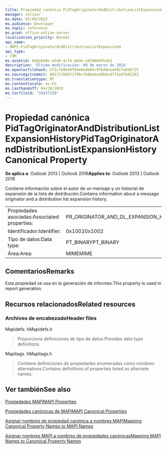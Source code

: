 ```yaml
---
title: Propiedad canónica PidTagOriginatorAndDistributionListExpansionHistory
manager: soliver
ms.date: 03/09/2015
ms.audience: Developer
ms.topic: reference
ms.prod: office-online-server
localization_priority: Normal
api_name:
- MAPI.PidTagOriginatorAndDistributionListExpansionH
api_type:
- COM
ms.assetid: b98e648c-e540-4cf4-8dde-e8f88b0fb3b3
description: 'Última modificación: 09 de marzo de 2015'
ms.openlocfilehash: 5f2c7d8b49f64e0adb66c9f6d8eae6927e656725
ms.sourcegitcommit: 8657170d071f9bcf680aba50b9c07f2a4fb82283
ms.translationtype: MT
ms.contentlocale: es-ES
ms.lasthandoff: 04/28/2019
ms.locfileid: "33437129"
---
```

# <a name="pidtagoriginatoranddistributionlistexpansionhistory-canonical-property"></a><span data-ttu-id="18750-103">Propiedad canónica PidTagOriginatorAndDistributionListExpansionHistory</span><span class="sxs-lookup"><span data-stu-id="18750-103">PidTagOriginatorAndDistributionListExpansionHistory Canonical Property</span></span>

  
  
<span data-ttu-id="18750-104">**Se aplica a**: Outlook 2013 | Outlook 2016</span><span class="sxs-lookup"><span data-stu-id="18750-104">**Applies to**: Outlook 2013 | Outlook 2016</span></span> 
  
<span data-ttu-id="18750-105">Contiene información sobre el autor de un mensaje y un historial de expansión de la lista de distribución.</span><span class="sxs-lookup"><span data-stu-id="18750-105">Contains information about a message originator and a distribution list expansion history.</span></span>
  
|||
|:-----|:-----|
|<span data-ttu-id="18750-106">Propiedades asociadas:</span><span class="sxs-lookup"><span data-stu-id="18750-106">Associated properties:</span></span>  <br/> |<span data-ttu-id="18750-107">PR_ORIGINATOR_AND_DL_EXPANSION_HISTORY</span><span class="sxs-lookup"><span data-stu-id="18750-107">PR_ORIGINATOR_AND_DL_EXPANSION_HISTORY</span></span>  <br/> |
|<span data-ttu-id="18750-108">Identificador:</span><span class="sxs-lookup"><span data-stu-id="18750-108">Identifier:</span></span>  <br/> |<span data-ttu-id="18750-109">0x1002</span><span class="sxs-lookup"><span data-stu-id="18750-109">0x1002</span></span>  <br/> |
|<span data-ttu-id="18750-110">Tipo de datos:</span><span class="sxs-lookup"><span data-stu-id="18750-110">Data type:</span></span>  <br/> |<span data-ttu-id="18750-111">PT_BINARY</span><span class="sxs-lookup"><span data-stu-id="18750-111">PT_BINARY</span></span>  <br/> |
|<span data-ttu-id="18750-112">Área:</span><span class="sxs-lookup"><span data-stu-id="18750-112">Area:</span></span>  <br/> |<span data-ttu-id="18750-113">MIME</span><span class="sxs-lookup"><span data-stu-id="18750-113">MIME</span></span>  <br/> |
   
## <a name="remarks"></a><span data-ttu-id="18750-114">Comentarios</span><span class="sxs-lookup"><span data-stu-id="18750-114">Remarks</span></span>

<span data-ttu-id="18750-115">Esta propiedad se usa en la generación de informes.</span><span class="sxs-lookup"><span data-stu-id="18750-115">This property is used in report generation.</span></span>
  
## <a name="related-resources"></a><span data-ttu-id="18750-116">Recursos relacionados</span><span class="sxs-lookup"><span data-stu-id="18750-116">Related resources</span></span>

### <a name="header-files"></a><span data-ttu-id="18750-117">Archivos de encabezado</span><span class="sxs-lookup"><span data-stu-id="18750-117">Header files</span></span>

<span data-ttu-id="18750-118">Mapidefs. h</span><span class="sxs-lookup"><span data-stu-id="18750-118">Mapidefs.h</span></span>
  
> <span data-ttu-id="18750-119">Proporciona definiciones de tipo de datos.</span><span class="sxs-lookup"><span data-stu-id="18750-119">Provides data type definitions.</span></span>
    
<span data-ttu-id="18750-120">Mapitags. h</span><span class="sxs-lookup"><span data-stu-id="18750-120">Mapitags.h</span></span>
  
> <span data-ttu-id="18750-121">Contiene definiciones de propiedades enumeradas como nombres alternativos.</span><span class="sxs-lookup"><span data-stu-id="18750-121">Contains definitions of properties listed as alternate names.</span></span>
    
## <a name="see-also"></a><span data-ttu-id="18750-122">Ver también</span><span class="sxs-lookup"><span data-stu-id="18750-122">See also</span></span>



[<span data-ttu-id="18750-123">Propiedades MAPI</span><span class="sxs-lookup"><span data-stu-id="18750-123">MAPI Properties</span></span>](mapi-properties.md)
  
[<span data-ttu-id="18750-124">Propiedades canónicas de MAPI</span><span class="sxs-lookup"><span data-stu-id="18750-124">MAPI Canonical Properties</span></span>](mapi-canonical-properties.md)
  
[<span data-ttu-id="18750-125">Asignar nombres de propiedad canónica a nombres MAPI</span><span class="sxs-lookup"><span data-stu-id="18750-125">Mapping Canonical Property Names to MAPI Names</span></span>](mapping-canonical-property-names-to-mapi-names.md)
  
[<span data-ttu-id="18750-126">Asignar nombres MAPI a nombres de propiedades canónicas</span><span class="sxs-lookup"><span data-stu-id="18750-126">Mapping MAPI Names to Canonical Property Names</span></span>](mapping-mapi-names-to-canonical-property-names.md)

